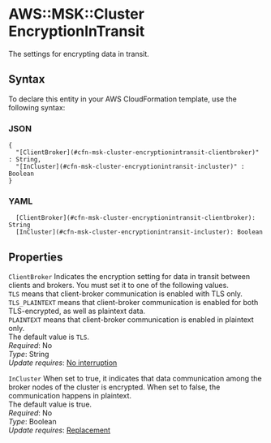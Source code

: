 # AWS::MSK::Cluster EncryptionInTransit<a name="aws-properties-msk-cluster-encryptionintransit"></a>

The settings for encrypting data in transit\.

## Syntax<a name="aws-properties-msk-cluster-encryptionintransit-syntax"></a>

To declare this entity in your AWS CloudFormation template, use the following syntax:

### JSON<a name="aws-properties-msk-cluster-encryptionintransit-syntax.json"></a>

```
{
  "[ClientBroker](#cfn-msk-cluster-encryptionintransit-clientbroker)" : String,
  "[InCluster](#cfn-msk-cluster-encryptionintransit-incluster)" : Boolean
}
```

### YAML<a name="aws-properties-msk-cluster-encryptionintransit-syntax.yaml"></a>

```
  [ClientBroker](#cfn-msk-cluster-encryptionintransit-clientbroker): String
  [InCluster](#cfn-msk-cluster-encryptionintransit-incluster): Boolean
```

## Properties<a name="aws-properties-msk-cluster-encryptionintransit-properties"></a>

`ClientBroker`  <a name="cfn-msk-cluster-encryptionintransit-clientbroker"></a>
Indicates the encryption setting for data in transit between clients and brokers\. You must set it to one of the following values\.  
 `TLS` means that client\-broker communication is enabled with TLS only\.  
 `TLS_PLAINTEXT` means that client\-broker communication is enabled for both TLS\-encrypted, as well as plaintext data\.  
 `PLAINTEXT` means that client\-broker communication is enabled in plaintext only\.  
The default value is `TLS`\.  
*Required*: No  
*Type*: String  
*Update requires*: [No interruption](https://docs.aws.amazon.com/AWSCloudFormation/latest/UserGuide/using-cfn-updating-stacks-update-behaviors.html#update-no-interrupt)

`InCluster`  <a name="cfn-msk-cluster-encryptionintransit-incluster"></a>
When set to true, it indicates that data communication among the broker nodes of the cluster is encrypted\. When set to false, the communication happens in plaintext\.  
The default value is true\.  
*Required*: No  
*Type*: Boolean  
*Update requires*: [Replacement](https://docs.aws.amazon.com/AWSCloudFormation/latest/UserGuide/using-cfn-updating-stacks-update-behaviors.html#update-replacement)